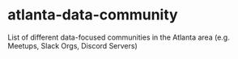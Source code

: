 # atlanta-data-community
List of different data-focused communities in the Atlanta area (e.g. Meetups, Slack Orgs, Discord Servers)
